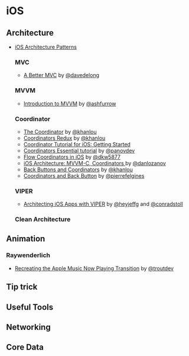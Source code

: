 # iOS

## Architecture

- [iOS Architecture Patterns](https://medium.com/ios-os-x-development/ios-architecture-patterns-ecba4c38de52) 

  ### MVC
  
  - [A Better MVC](https://davedelong.com/blog/2017/11/06/a-better-mvc-part-1-the-problems/) by [@davedelong](https://twitter.com/davedelong)
  
  ### MVVM
  
  - [Introduction to MVVM](https://www.objc.io/issues/13-architecture/mvvm/) by [@ashfurrow](https://twitter.com/ashfurrow)
  
  ### Coordinator
  
  - [The Coordinator](http://khanlou.com/2015/01/the-coordinator/) by [@khanlou](https://twitter.com/khanlou)
  - [Coordinators Redux](http://khanlou.com/2015/10/coordinators-redux/) by [@khanlou](https://twitter.com/khanlou)
  - [Coordinator Tutorial for iOS: Getting Started](https://www.raywenderlich.com/158-coordinator-tutorial-for-ios-getting-started)
  - [Coordinators Essential tutorial](https://medium.com/blacklane-engineering/coordinators-essential-tutorial-part-i-376c836e9ba7) by [@panovdev](https://twitter.com/panovdev)
  - [Flow Coordinators in iOS](https://medium.com/@dkw5877/flow-coordinators-333ed64f3dd) by [@dkw5877](https://medium.com/@dkw5877)
  - [iOS Architecture: MVVM-C, Coordinators ](https://medium.com/sudo-by-icalia-labs/ios-architecture-mvvm-c-coordinators-3-6-3960ad9a6d85) by [@danlozanov](https://twitter.com/danlozanov)
  - [Back Buttons and Coordinators](http://khanlou.com/2017/05/back-buttons-and-coordinators/) by [@khanlou](https://twitter.com/khanlou)
  - [Coordinators and Back Button](https://en.fabernovel.com/engineering/coordinators-and-back-button) by [@pierrefelgines](https://twitter.com/pierrefelgines)
  
  ### VIPER
  
  - [Architecting iOS Apps with VIPER](https://www.objc.io/issues/13-architecture/viper/) by [@heyjeffg](https://twitter.com/heyjeffg) and [@conradstoll](https://twitter.com/conradstoll)
  
  ### Clean Architecture

## Animation

  ### Raywenderlich
  
  - [Recreating the Apple Music Now Playing Transition](https://www.raywenderlich.com/221-recreating-the-apple-music-now-playing-transition) by [@troutdev](https://twitter.com/troutdev)



## Tip trick

## Useful Tools

## Networking

## Core Data




